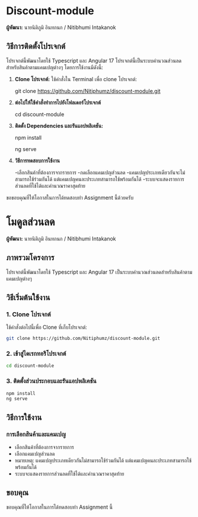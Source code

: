 # Discount-module

**ผู้พัฒนา:** นายนิติภูมิ อินทกนก / Nitibhumi Intakanok

## วิธีการติดตั้งโปรเจกต์

โปรเจกต์นี้พัฒนาโดยใช้ Typescript และ Angular 17
โปรเจกต์นี้เป็นระบบคำนวณส่วนลดสำหรับสินค้าตามแคมเปญต่างๆ โดยการใช้งานมีดังนี้:

1. **Clone โปรเจกต์:**
   ใช้คำสั่งใน Terminal เพื่อ clone โปรเจกต์:

   git clone https://github.com/Nitiphumz/discount-module.git

2. **ต่อไปให้ใช้คำสั่งทำการไปยังโฟลเดอร์โปรเจกต์**

   cd discount-module

3. **ติดตั้ง Dependencies และรันแอปพลิเคชัน:**

   npm install

   ng serve

4. **วิธีการทดสอบการใช้งาน**

   -เลือกสินค้าที่ต้องการจากรายการ
   -กดเลือกแคมเปญส่วนลด
   -แคมเปญประเภทเดียวกันจะไม่สามารถใช้ร่วมกันได้ แต่แคมเปญคนละประเภทสามารถใช้พร้อมกันได้
   -ระบบจะแสดงรายการส่วนลดที่ใช้ได้และคำนวณราคาสุดท้าย

ขอขอบคุณที่ให้โอกาสในการได้ทดสอบทำ Assignment นี้ด้วยครับ

# โมดูลส่วนลด
**ผู้พัฒนา:** นายนิติภูมิ อินทกนก / Nitibhumi Intakanok

## ภาพรวมโครงการ
โปรเจกต์นี้พัฒนาโดยใช้ Typescript และ Angular 17 เป็นระบบคำนวณส่วนลดสำหรับสินค้าตามแคมเปญต่างๆ

## วิธีเริ่มต้นใช้งาน

### 1. Clone โปรเจกต์
ใช้คำสั่งต่อไปนี้เพื่อ Clone ที่เก็บโปรเจกต์:
```bash
git clone https://github.com/Nitiphumz/discount-module.git
```

### 2. เข้าสู่ไดเรกทอรีโปรเจกต์
```bash
cd discount-module
```

### 3. ติดตั้งส่วนประกอบและรันแอปพลิเคชัน
```bash
npm install
ng serve
```

## วิธีการใช้งาน

### การเลือกสินค้าและแคมเปญ
- เลือกสินค้าที่ต้องการจากรายการ
- เลือกแคมเปญส่วนลด
- หมายเหตุ: แคมเปญประเภทเดียวกันไม่สามารถใช้ร่วมกันได้ แต่แคมเปญคนละประเภทสามารถใช้พร้อมกันได้
- ระบบจะแสดงรายการส่วนลดที่ใช้ได้และคำนวณราคาสุดท้าย

## ขอบคุณ
ขอบคุณที่ให้โอกาสในการได้ทดสอบทำ Assignment นี้


